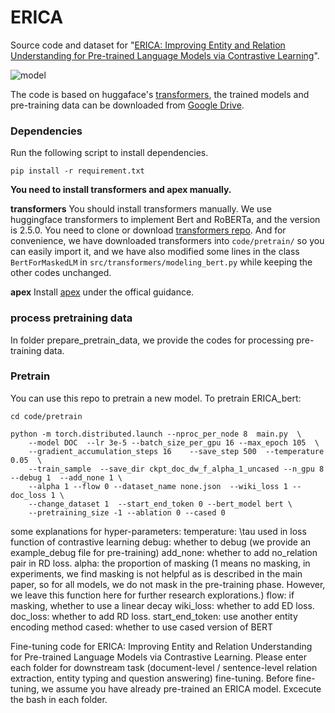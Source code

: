 # ERICA

Source code and dataset for "[ERICA: Improving Entity and Relation Understanding for Pre-trained Language Models via Contrastive Learning](https://arxiv.org/abs/2012.15022)".

![model](https://github.com/thunlp/CorefBERT/blob/master/model.jpg)

The code is based on huggaface's [transformers](https://github.com/huggingface/transformers), the trained models and pre-training data can be downloaded from [Google Drive](https://drive.google.com/drive/folders/19SxYoDeKZg4Ho_FIrDYpcifCtpsl5u3K?usp=sharing).

### Dependencies

Run the following script to install dependencies.

```shell
pip install -r requirement.txt
```

**You need to install transformers and apex manually.**

**transformers**
You should install transformers manually. We use huggingface transformers to implement Bert and RoBERTa, and the version is 2.5.0. You need to clone or download [transformers repo](https://github.com/huggingface/transformers). And for convenience, we have downloaded transformers into `code/pretrain/` so you can easily import it, and we have also modified some lines in the class `BertForMaskedLM` in `src/transformers/modeling_bert.py` while keeping the other codes unchanged.

**apex**
Install [apex](https://github.com/NVIDIA/apex) under the offical guidance.

### process pretraining data
In folder prepare_pretrain_data, we provide the codes for processing pre-training data.

### Pretrain

You can use this repo to pretrain a new model. To pretrain ERICA_bert:

```shell
cd code/pretrain

python -m torch.distributed.launch --nproc_per_node 8  main.py  \
    --model DOC  --lr 3e-5 --batch_size_per_gpu 16 --max_epoch 105  \
    --gradient_accumulation_steps 16    --save_step 500  --temperature 0.05  \
    --train_sample  --save_dir ckpt_doc_dw_f_alpha_1_uncased --n_gpu 8  --debug 1  --add_none 1 \
    --alpha 1 --flow 0 --dataset_name none.json  --wiki_loss 1 --doc_loss 1 \
    --change_dataset 1  --start_end_token 0 --bert_model bert \
    --pretraining_size -1 --ablation 0 --cased 0
```

some explanations for hyper-parameters:
temperature: \tau used in loss function of contrastive learning
debug: whether to debug (we provide an example_debug file for pre-training)
add_none: whether to add no_relation pair in RD loss.
alpha: the proportion of masking (1 means no masking, in experiments, we find masking is not helpful as is described in the main paper, so for all models, we do not mask in the pre-training phase. However, we leave this function here for further research explorations.)
flow: if masking, whether to use a linear decay
wiki_loss: whether to add ED loss.
doc_loss: whether to add RD loss.
start_end_token: use another entity encoding method
cased: whether to use cased version of BERT

Fine-tuning code for ERICA: Improving Entity and Relation Understanding for Pre-trained Language Models via Contrastive Learning. Please enter each folder for downstream task (document-level / sentence-level relation extraction, entity typing and question answering) fine-tuning. Before fine-tuning, we assume you have already pre-trained an ERICA model. Excecute the bash in each folder.
